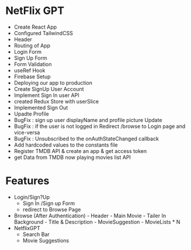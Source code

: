 # NetFlix GPT

- Create React App
- Configured TailwindCSS
- Header
- Routing of App
- Login Form 
- Sign Up Form
- Form Validation
- useRef Hook
- Firebase Setup
- Deploying our app to production
- Create SignUp User Account
- Implement Sign In user API
- created Redux Store with userSlice
- Implemented Sign Out
- Upadte Profile 
- BugFix : sign up user displayName and profile picture Update
- BugFix : if the user is not logged in Redirect /browse to Login page and vice-versa
- BugFix : Unsubscribed to the onAuthStateChanged callback
- Add hardcoded values to the constants file
- Register TMDB API & create an app & get access token 
- get Data from TMDB now playing movies list API


# Features
- Login/Sign?Up
   - Sign In /Sign up Form
   - redirect to Browse Page
- Browse (After Authentication)
      - Header
      - Main Movie
          - Tailer In Background
          - Title & Description
          - MovieSuggestion
             - MovieLists * N
- NetflixGPT
     - Search Bar
     - Movie Suggestions
